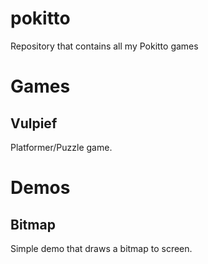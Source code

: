 # pokitto
Repository that contains all my Pokitto games

# Games
## Vulpief
Platformer/Puzzle game.

# Demos
## Bitmap
Simple demo that draws a bitmap to screen.
